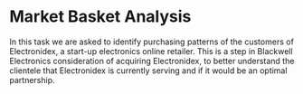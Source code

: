 # Market Basket Analysis

In this task we are asked to identify purchasing patterns of the customers of Electronidex, a start-up electronics online retailer. This is a step in Blackwell Electronics consideration of acquiring Electronidex, to better understand the clientele that Electronidex is currently serving and if it would be an optimal partnership.
